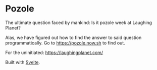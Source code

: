 # Pozole

The ultimate question faced by mankind: Is it pozole week at Laughing Planet?

Alas, we have figured out how to find the answer to said question programmatically. Go to https://pozole.now.sh to find out.

For the uninitiated: https://laughingplanet.com/

Built with [Svelte](https://svelte.dev/).
